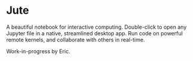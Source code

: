# Jute

A beautiful notebook for interactive computing. Double-click to open any Jupyter file in a native, streamlined desktop app. Run code on powerful remote kernels, and collaborate with others in real-time.

Work-in-progress by Eric.
